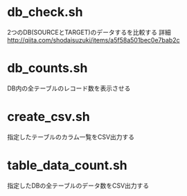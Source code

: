 # db_check.sh

2つのDB(SOURCEとTARGET)のデータするを比較する
詳細
http://qiita.com/shodaisuzuki/items/a5f58a501bec0e7bab2c

# db_counts.sh

DB内の全テーブルのレコード数を表示させる

# create_csv.sh

指定したテーブルのカラム一覧をCSV出力する

# table_data_count.sh

指定したDBの全テーブルのデータ数をCSV出力する
